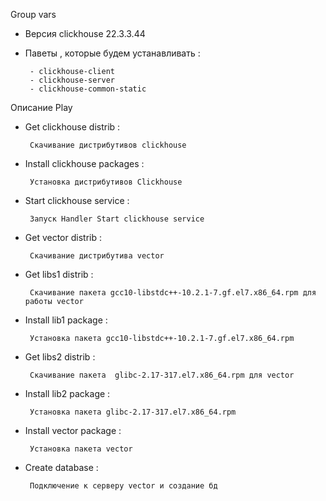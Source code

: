 Group vars

 - Версия clickhouse 22.3.3.44
 - Паветы , которые будем устанавливать : 
  
        - clickhouse-client
        - clickhouse-server
        - clickhouse-common-static

Описание Play

 - Get clickhouse distrib : 

        Скачивание дистрибутивов clickhouse
 - Install clickhouse packages :
 
        Установка дистрибутивов Clickhouse
 - Start clickhouse service : 

        Запуск Handler Start clickhouse service
 - Get vector distrib :

        Скачивание дистрибутива vector
 - Get libs1 distrib :

        Скачивание пакета gcc10-libstdc++-10.2.1-7.gf.el7.x86_64.rpm для работы vector
 - Install lib1 package :

        Установка пакета gcc10-libstdc++-10.2.1-7.gf.el7.x86_64.rpm
 - Get libs2 distrib :

        Скачивание пакета  glibc-2.17-317.el7.x86_64.rpm для vector
 - Install lib2 package :

        Установка пакета glibc-2.17-317.el7.x86_64.rpm
 - Install vector package :
 
        Установка пакета vector
 - Create database :

        Подключение к серверу vector и создание бд
